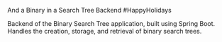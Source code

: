 And a Binary in a Search Tree Backend
#HappyHolidays

Backend of the Binary Search Tree application, built using Spring Boot. Handles the creation, storage, and retrieval of binary search trees.